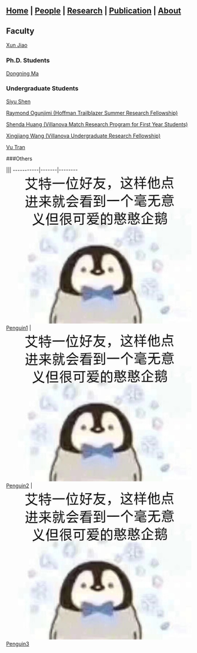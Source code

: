 ## [Home](./) | [**People**](./people) | [Research](./research) | [Publication](./publication) | [About](./about) 

## Faculty
[Xun Jiao](http://www.ece.villanova.edu/~xjiao/)

### Ph.D. Students
[Dongning Ma](./people/dma)

### Undergraduate Students
[Siyu Shen](./people/sshen)

[Raymond Ogunjimi (Hoffman Trailblazer Summer Research Fellowship)](./people/rogunjim)

[Shenda Huang (Villanova Match Research Program for First Year Students)](./people/shuang)

[Xingjiang Wang (Villanova Undergraduate Research Fellowship)](./people/xwang)

[Vu Tran](./people/vtran)

###Others

|||
-----------|-------|-------- 
![](./asset/pengu.jpg) [Penguin1](./people/pengu)  | ![](./asset/pengu.jpg) [Penguin2](./people/pengu) | ![](./asset/pengu.jpg) [Penguin3](./people/pengu) 
